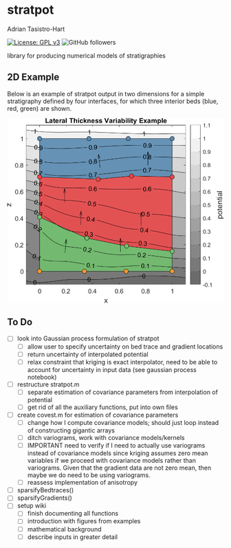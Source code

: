 # stratpot

Adrian Tasistro-Hart

[![License: GPL v3](https://img.shields.io/badge/License-GPL%20v3-blue.svg?style=flat-square)](https://www.gnu.org/licenses/gpl-3.0) ![GitHub followers](https://img.shields.io/github/followers/sarttiso?logo=github&style=flat-square)

library for producing numerical models of stratigraphies

## 2D Example

Below is an example of stratpot output in two dimensions for a simple stratigraphy defined by four interfaces, for which three interior beds (blue, red, green) are shown.

<img src='figures/stratpot_example_2D.png' width='600px'>

## To Do

-   [ ] look into Gaussian process formulation of stratpot
    -   [ ] allow user to specify uncertainty on bed trace and gradient locations
    -   [ ] return uncertainty of interpolated potential
    -   [ ] relax constraint that kriging is exact interpolator, need to be able to account for uncertainty in input data (see gaussian process notebook)
-   [ ] restructure stratpot.m
    -   [ ] separate estimation of covariance parameters from interpolation of potential
    -   [ ] get rid of all the auxiliary functions, put into own files
-   [ ] create covest.m for estimation of covariance parameters
    -   [ ] change how I compute covariance models; should just loop instead of constructing gigantic arrays
    -   [ ] ditch variograms, work with covariance models/kernels
    -   [ ] IMPORTANT need to verify if I need to actually use variograms instead of covariance models since kriging assumes zero mean variables if we proceed with covariance models rather than variograms. Given that the gradient data are not zero mean, then maybe we do need to be using variograms.
    -   [ ] reassess implementation of anisotropy
-   [ ] sparsifyBedtraces()
-   [ ] sparsifyGradients()
-   [ ] setup wiki
    -   [ ] finish documenting all functions
    -   [ ] introduction with figures from examples
    -   [ ] mathematical background
    -   [ ] describe inputs in greater detail

